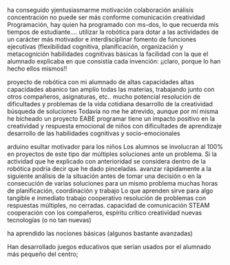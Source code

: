 ha conseguido yjentusiasmarme
motivación
colaboración
análisis
concentración
no puede ser más conforme
comunicación
creatividad
Programación, hay quien ha programado con ms-dos, lo que recuerda mis tiempos de estudiante....
utilizar la robótica para dotar a las actividades de un carácter más motivador e interdisciplinar
fomento de funciones ejecutivas (flexibilidad cognitiva, planificación, organización y metacognición
 habilidades cognitivas básicas
  la facilidad con la que el alumnado explicaba en que consistía cada invención: ¡¡claro, porque lo han hecho ellos mismos!!

  proyecto de robótica con mi alumnado de altas capacidades
altas capacidades
  abanico tan amplío
  todas las materias, trabajando junto con otros compañeros, asignaturas, etc..
  mucho potencial 
resolución de dificultades y problemas de la vida cotidiana
  desarrollo de la creatividad
   búsqueda de soluciones
   Todavía no me he atrevido, aunque por mí misma he bicheado un proyecto
   EABE
 programar tiene un impacto positivo en la creatividad y respuesta emocional de niños con dificultades de aprendizaje
 desarrollo de las habilidades cognitivas y socio-emocionales

 arduino
esultar motivador para los niños
 Los alumnos se involucran al 100% en proyectos de este tipo
 dar múltiples soluciones ante un problema.
 Si la actividad que he explicado con anterioridad se considera dentro de la robótica podría decir que he dado pinceladas. 
  avanzar rápidamente a la siguiente 
  análisis de la situación antes de tomar una decisión o en la consecución de varias soluciones para un mismo problema
  muchas horas de planificación, coordinación y trabajo
  Lo que aprenden sirve para algo tangible e inmediato
   trabajo cooperativo
   resolución de problemas con respuestas múltiples, no cerradas.
   capacidad de comunicación
   STEAM
   cooperación con los compañeros, 
   espíritu crítico
   creatividad
   nuevas tecnologías (o no tan nuevas)

   ha aprendido las nociones básicas (algunos bastante avanzadas) 

   Han desarrollado juegos educativos que serían usados por el alumnado más pequeño del centro;